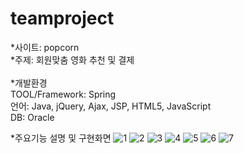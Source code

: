 # teamproject

*사이트: popcorn<br>
*주제: 회원맞춤 영화 추천 및 결제<br>
<br>
*개발환경<br>
TOOL/Framework: Spring<br>언어: Java, jQuery, Ajax, JSP, HTML5, JavaScript<br>DB: Oracle



*주요기능 설명 및 구현화면
![1](https://user-images.githubusercontent.com/19822979/89434927-22a0bf80-d77f-11ea-8b8c-72f841485223.PNG)
![2](https://user-images.githubusercontent.com/19822979/89434939-26344680-d77f-11ea-9b8d-b248637e1860.PNG)
![3](https://user-images.githubusercontent.com/19822979/89434942-27657380-d77f-11ea-8f96-1080bdc9479f.PNG)
![4](https://user-images.githubusercontent.com/19822979/89434946-292f3700-d77f-11ea-991a-279cc4674985.PNG)
![5](https://user-images.githubusercontent.com/19822979/89434956-2c2a2780-d77f-11ea-87c1-c207359321ec.PNG)
![6](https://user-images.githubusercontent.com/19822979/89434964-2df3eb00-d77f-11ea-81b7-0e6b2669cd1c.PNG)
![7](https://user-images.githubusercontent.com/19822979/89434975-2f251800-d77f-11ea-9f7f-58da33a28f45.PNG)
